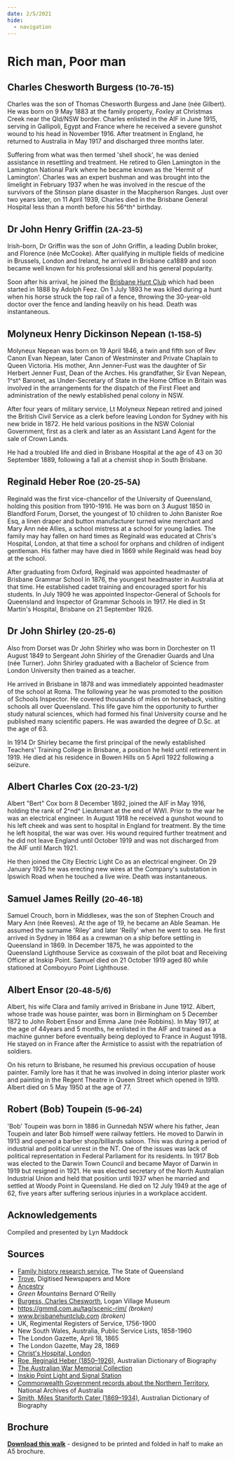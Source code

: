 ```yaml
---
date: 2/5/2021
hide:
  - navigation
---
```


# Rich man, Poor man


<!--
Introduction

???+ directions "Directions" 

    Starting point
    Walking directions to first headstone... is the grave of...
    
    ![](../assets/404.png){ width="15%" }
-->

## Charles Chesworth Burgess <small>(10‑76‑15)</small>

Charles was the son of Thomas Chesworth Burgess and Jane (née Gilbert). He was born on 9 May 1883 at the family property, *Foxley* at Christmas Creek near the Qld/NSW border. Charles enlisted in the AIF in June 1915, serving in Gallipoli, Egypt and France where he received a severe gunshot wound to his head in November 1916. After treatment in England, he returned to Australia in May 1917 and discharged three months later. 

Suffering from what was then termed 'shell shock', he was denied assistance in resettling and treatment. He retired to Glen Lamington in the Lamington National Park where he became known as the 'Hermit of Lamington'. Charles was an expert bushman and was brought into the limelight in February 1937 when he was involved in the rescue of the survivors of the Stinson plane disaster in the Macpherson Ranges. Just over two years later, on 11 April 1939, Charles died in the Brisbane General Hospital less than a month before his 56^th^ birthday.

<!--
??? directions "Directions" 

    Walking directions to next headstone... is the grave of...
    
    ![](../assets/404.png){ width="15%" }
-->

## Dr John Henry Griffin <small>(2A‑23‑5)</small>

Irish-born, Dr Griffin was the son of John Griffin, a leading Dublin broker, and Florence (née McCooke). After qualifying in multiple fields of medicine in Brussels, London and Ireland, he arrived in Brisbane ca1889 and soon became well known for his professional skill and his general popularity. 

Soon after his arrival, he joined the [Brisbane Hunt Club](https://www.slq.qld.gov.au/blog/brisbane-hunt-club) which had been started in 1888 by Adolph Feez. On 1 July 1893 he was killed during a hunt when his horse struck the top rail of a fence, throwing the 30-year-old doctor over the fence and landing heavily on his head. Death was instantaneous.

## Molyneux Henry Dickinson Nepean <small>(1‑158‑5)</small>

Molyneux Nepean was born on 19 April 1846, a twin and fifth son of Rev Canon Evan Nepean, later Canon of Westminster and Private Chaplain to Queen Victoria. His mother, Ann Jenner-Fust was the daughter of Sir Herbert Jenner Fust, Dean of the Arches. His grandfather, Sir Evan Nepean, 1^st^ Baronet, as Under-Secretary of State in the Home Office in Britain was involved in the arrangements for the dispatch of the First Fleet and administration of the newly established penal colony in NSW. 

After four years of military service, Lt Molyneux Nepean retired and joined the British Civil Service as a clerk before leaving London for Sydney with his new bride in 1872. He held various positions in the NSW Colonial Government, first as a clerk and later as an Assistant Land Agent for the sale of Crown Lands. 

He had a troubled life and died in Brisbane Hospital at the age of 43 on 30 September 1889, following a fall at a chemist shop in South Brisbane.

## Reginald Heber Roe <small>(20‑25‑5A)</small>

Reginald was the first vice-chancellor of the University of Queensland, holding this position from 1910-1916. He was born on 3 August 1850 in Blandford Forum, Dorset, the youngest of 10 children to John Banister Roe Esq, a linen draper and button manufacturer turned wine merchant and Mary Ann née Allies, a school mistress at a school for young ladies. The family may hay fallen on hard times as Reginald was educated at Chris's Hospital, London, at that time a school for orphans and children of indigent gentleman. His father may have died in 1869 while Reginald was head boy at the school.

After graduating from Oxford, Reginald was appointed headmaster of Brisbane Grammar School in 1876, the youngest headmaster in Australia at that time. He established cadet training and encouraged sport for his students. In July 1909 he was appointed Inspector-General of Schools for Queensland and Inspector of Grammar Schools in 1917. He died in St Martin's Hospital, Brisbane on 21 September 1926.

## Dr John Shirley <small>(20‑25‑6)</small>

Also from Dorset was Dr John Shirley who was born in Dorchester on 11 August 1849 to Sergeant John Shirley of the Grenadier Guards and Una (née Turner). John Shirley graduated with a Bachelor of Science from London University then trained as a teacher. 

He arrived in Brisbane in 1878 and was immediately appointed headmaster of the school at Roma. The following year he was promoted to the position of Schools Inspector. He covered thousands of miles on horseback, visiting schools all over Queensland. This life gave him the opportunity to further study natural sciences, which had formed his final University course and he published many scientific papers. He was awarded the degree of D.Sc. at the age of 63. 

In 1914 Dr Shirley became the first principal of the newly established Teachers' Training College in Brisbane, a position he held until retirement in 1919. He died at his residence in Bowen Hills on 5 April 1922 following a seizure.

## Albert Charles Cox <small>(20‑23‑1/2)</small>

Albert "Bert" Cox born 8 December 1892, joined the AIF in May 1916, holding the rank of 2^nd^ Lieutenant at the end of WWI. Prior to the war he was an electrical engineer. In August 1918 he received a gunshot wound to his left cheek and was sent to hospital in England for treatment. By the time he left hospital, the war was over. His wound required further treatment and he did not leave England until October 1919 and was not discharged from the AIF until March 1921. 

He then joined the City Electric Light Co as an electrical engineer. On 29 January 1925 he was erecting new wires at the Company's substation in Ipswich Road when he touched a live wire. Death was instantaneous.

## Samuel James Reilly <small>(20‑46‑18)</small>

Samuel Crouch, born in Middlesex, was the son of Stephen Crouch and Mary Ann (née Reeves). At the age of 19, he became an Able Seaman. He assumed the surname 'Riley' and later 'Reilly' when he went to sea. He first arrived in Sydney in 1864 as a crewman on a ship before settling in Queensland in 1869. In December 1875, he was appointed to the Queensland Lighthouse Service as coxswain of the pilot boat and Receiving Officer at Inskip Point. Samuel died on 21 October 1919 aged 80 while stationed at Comboyuro Point Lighthouse.

## Albert Ensor <small>(20‑48‑5/6)</small>

Albert, his wife Clara and family arrived in Brisbane in June 1912. Albert, whose trade was house painter, was born in Birmingham on 5 December 1872 to John Robert Ensor and Emma Jane (née Robbins). In May 1917, at the age of 44years and 5 months, he enlisted in the AIF and trained as a machine gunner before eventually being deployed to France in August 1918. He stayed on in France after the Armistice to assist with the repatriation of soldiers. 

On his return to Brisbane, he resumed his previous occupation of house painter. Family lore has it that he was involved in doing interior plaster work and painting in the Regent Theatre in Queen Street which opened in 1919. Albert died on 5 May 1950 at the age of 77.

## Robert (Bob) Toupein <small>(5‑96‑24)</small>

'Bob' Toupein was born in 1886 in Gunnedah NSW where his father, Jean Toupein and later Bob himself were railway fettlers. He moved to Darwin in 1913 and opened a barber shop/billiards saloon. This was during a period of industrial and political unrest in the NT. One of the issues was lack of political representation in Federal Parliament for its residents. In 1917 Bob was elected to the Darwin Town Council and became Mayor of Darwin in 1919 but resigned in 1921. He was elected secretary of the North Australian Industrial Union and held that position until 1937 when he married and settled at Woody Point in Queensland. He died on 12 July 1949 at the age of 62, five years after suffering serious injuries in a workplace accident.


## Acknowledgements

Compiled and presented by Lyn Maddock

## Sources

- [Family history research service](https://www.familyhistory.bdm.qld.gov.au), The State of Queensland 
- [Trove](https://trove.nla.gov.au), Digitised Newspapers and More 
- [Ancestry](https://www.ancestry.com.au)
- *Green Mountains* Bernard O'Reilly 
- [Burgess, Charles Chesworth](https://www.loganvillagemuseum.org.au/anzacs/item/22-burgess), Logan Village Museum
- https://gmmd.com.au/tag/scenic-rim/  *(broken)*
- www.brisbanehuntclub.com *(broken)*
- UK, Regimental Registers of Service, 1756-1900
- New South Wales, Australia, Public Service Lists, 1858-1960
- The London Gazette, April 18, 1865
- The London Gazette, May 28, 1869
- [Christ's Hospital, London](http://www.childrenshomes.org.uk/ChristsHospital/) 
- [Roe, Reginald Heber (1850–1926)](https://adb.anu.edu.au/biography/roe-reginald-heber-8253), Australian Dictionary of Biography 
- [The Australian War Memorial Collection](https://www.awm.gov.au/advanced-search)
- [Inskip Point Light and Signal Station](http://indicatorloops.com/inskip.htm) 
- [Commonwealth Government records about the Northern Territory](https://www.naa.gov.au/help-your-research/research-guides/commonwealth-government-records-about-northern-territory), National Archives of Australia
- [Smith, Miles Staniforth Cater (1869–1934)](https://adb.anu.edu.au/biography/smith-miles-staniforth-cater-8480), Australian Dictionary of Biography


<div class="noprint" markdown="1">

## Brochure

**[Download this walk](../assets/guides/rich-man-poor-man.pdf)** - designed to be printed and folded in half to make an A5 brochure.

</div>
